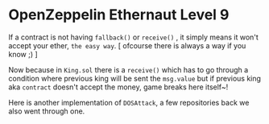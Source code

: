 # OpenZeppelin Ethernaut Level 9

If a contract is not having `fallback()` or `receive()` , it simply means it won't accept your ether, `the easy way`. [ ofcourse there is always a way if you know ;) ] 

Now because in `King.sol` there is a `receive()` which has to go through a condition where previous king will be sent the `msg.value` but if previous king aka `contract` doesn't accept the money, game breaks here itself~!

Here is another implementation of `DOSAttack`, a few repositories back we also went through one.